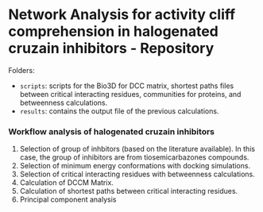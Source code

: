 # Network Analysis for activity cliff comprehension in halogenated cruzain inhibitors - Repository

Folders:
* `scripts`: scripts for the Bio3D for DCC matrix, shortest paths files between critical interacting residues, communities for proteins, and betweenness calculations. 
* `results`: contains the output file of the previous calculations. 

### Workflow analysis of halogenated cruzain inhibitors

1. Selection of group of inhbitors (based on the literature available). In this case, the group of inhibitors are from tiosemicarbazones compounds. 
2. Selection of minimum energy conformations with docking simulations. 
3. Selection of critical interacting residues with betweenness calculations. 
4. Calculation of DCCM Matrix. 
5. Calculation of shortest paths between critical interacting residues. 
6. Principal component analysis 


